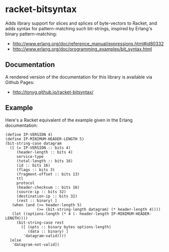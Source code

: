 # racket-bitsyntax

Adds library support for slices and splices of byte-vectors to Racket,
and adds syntax for pattern-matching such bit-strings, inspired by
Erlang's binary pattern-matching:

 - <http://www.erlang.org/doc/reference_manual/expressions.html#id80332>
 - <http://www.erlang.org/doc/programming_examples/bit_syntax.html>

## Documentation

A rendered version of the documentation for this library is available
via Github Pages:

 - <http://tonyg.github.io/racket-bitsyntax/>

## Example

Here's a Racket equivalent of the example given in the Erlang documentation:

    (define IP-VERSION 4)
    (define IP-MINIMUM-HEADER-LENGTH 5)
    (bit-string-case datagram
      ([ (= IP-VERSION :: bits 4)
         (header-length :: bits 4)
         service-type
         (total-length :: bits 16)
         (id :: bits 16)
         (flags :: bits 3)
         (fragment-offset :: bits 13)
         ttl
         protocol
         (header-checksum :: bits 16)
         (source-ip :: bits 32)
         (destination-ip :: bits 32)
         (rest :: binary) ]
       (when (and (>= header-length 5)
                  (>= (bit-string-length datagram) (* header-length 4))))
       (let ((options-length (* 4 (- header-length IP-MINIMUM-HEADER-LENGTH))))
         (bit-string-case rest
           ([ (opts :: binary bytes options-length)
              (data :: binary) ]
            'datagram-valid))))
      [else
       'datagram-not-valid])
